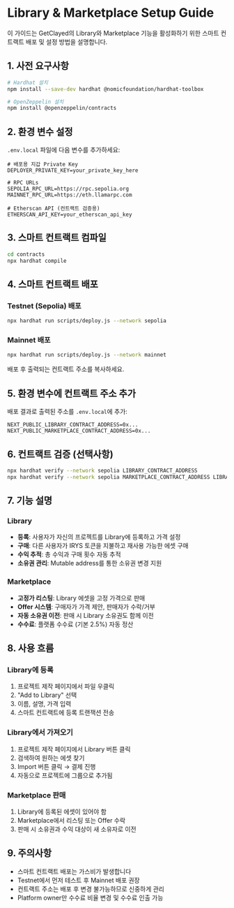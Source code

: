 # Library & Marketplace Setup Guide

이 가이드는 GetClayed의 Library와 Marketplace 기능을 활성화하기 위한 스마트 컨트랙트 배포 및 설정 방법을 설명합니다.

## 1. 사전 요구사항

```bash
# Hardhat 설치
npm install --save-dev hardhat @nomicfoundation/hardhat-toolbox

# OpenZeppelin 설치
npm install @openzeppelin/contracts
```

## 2. 환경 변수 설정

`.env.local` 파일에 다음 변수를 추가하세요:

```env
# 배포용 지갑 Private Key
DEPLOYER_PRIVATE_KEY=your_private_key_here

# RPC URLs
SEPOLIA_RPC_URL=https://rpc.sepolia.org
MAINNET_RPC_URL=https://eth.llamarpc.com

# Etherscan API (컨트랙트 검증용)
ETHERSCAN_API_KEY=your_etherscan_api_key
```

## 3. 스마트 컨트랙트 컴파일

```bash
cd contracts
npx hardhat compile
```

## 4. 스마트 컨트랙트 배포

### Testnet (Sepolia) 배포
```bash
npx hardhat run scripts/deploy.js --network sepolia
```

### Mainnet 배포
```bash
npx hardhat run scripts/deploy.js --network mainnet
```

배포 후 출력되는 컨트랙트 주소를 복사하세요.

## 5. 환경 변수에 컨트랙트 주소 추가

배포 결과로 출력된 주소를 `.env.local`에 추가:

```env
NEXT_PUBLIC_LIBRARY_CONTRACT_ADDRESS=0x...
NEXT_PUBLIC_MARKETPLACE_CONTRACT_ADDRESS=0x...
```

## 6. 컨트랙트 검증 (선택사항)

```bash
npx hardhat verify --network sepolia LIBRARY_CONTRACT_ADDRESS
npx hardhat verify --network sepolia MARKETPLACE_CONTRACT_ADDRESS LIBRARY_CONTRACT_ADDRESS
```

## 7. 기능 설명

### Library
- **등록**: 사용자가 자신의 프로젝트를 Library에 등록하고 가격 설정
- **구매**: 다른 사용자가 IRYS 토큰을 지불하고 재사용 가능한 에셋 구매
- **수익 추적**: 총 수익과 구매 횟수 자동 추적
- **소유권 관리**: Mutable address를 통한 소유권 변경 지원

### Marketplace
- **고정가 리스팅**: Library 에셋을 고정 가격으로 판매
- **Offer 시스템**: 구매자가 가격 제안, 판매자가 수락/거부
- **자동 소유권 이전**: 판매 시 Library 소유권도 함께 이전
- **수수료**: 플랫폼 수수료 (기본 2.5%) 자동 정산

## 8. 사용 흐름

### Library에 등록
1. 프로젝트 제작 페이지에서 파일 우클릭
2. "Add to Library" 선택
3. 이름, 설명, 가격 입력
4. 스마트 컨트랙트에 등록 트랜잭션 전송

### Library에서 가져오기
1. 프로젝트 제작 페이지에서 Library 버튼 클릭
2. 검색하여 원하는 에셋 찾기
3. Import 버튼 클릭 → 결제 진행
4. 자동으로 프로젝트에 그룹으로 추가됨

### Marketplace 판매
1. Library에 등록된 에셋이 있어야 함
2. Marketplace에서 리스팅 또는 Offer 수락
3. 판매 시 소유권과 수익 대상이 새 소유자로 이전

## 9. 주의사항

- 스마트 컨트랙트 배포는 가스비가 발생합니다
- Testnet에서 먼저 테스트 후 Mainnet 배포 권장
- 컨트랙트 주소는 배포 후 변경 불가능하므로 신중하게 관리
- Platform owner만 수수료 비율 변경 및 수수료 인출 가능

